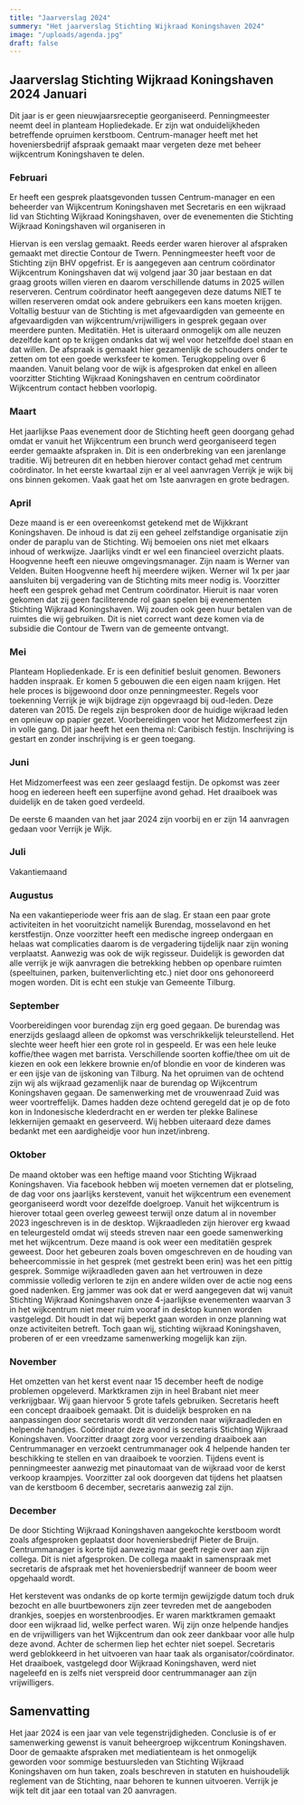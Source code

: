 ```yaml
---
title: "Jaarverslag 2024"
summery: "Het jaarverslag Stichting Wijkraad Koningshaven 2024"
image: "/uploads/agenda.jpg"
draft: false
---
```


## Jaarverslag Stichting Wijkraad Koningshaven 2024 Januari

Dit jaar is er geen nieuwjaarsreceptie georganiseerd. Penningmeester neemt deel in planteam Hopliedekade. Er zijn wat onduidelijkheden betreffende opruimen kerstboom. Centrum-manager heeft met het hoveniersbedrijf afspraak gemaakt maar vergeten deze met beheer wijkcentrum Koningshaven te delen.

### Februari

Er heeft een gesprek plaatsgevonden tussen Centrum-manager en een beheerder van Wijkcentrum Koningshaven met Secretaris en een wijkraad lid van Stichting Wijkraad Koningshaven, over de evenementen die Stichting Wijkraad Koningshaven wil organiseren in

Hiervan is een verslag gemaakt. Reeds eerder waren hierover al afspraken gemaakt met directie Contour de Twern. Penningmeester heeft voor de Stichting zijn BHV opgefrist.
Er is aangegeven aan centrum coördinator Wijkcentrum Koningshaven dat wij volgend jaar 30 jaar bestaan en dat graag groots willen vieren en daarom verschillende datums in 2025 willen reserveren. Centrum coördinator heeft aangegeven deze datums NIET te willen reserveren omdat ook andere gebruikers een kans moeten krijgen. Voltallig bestuur van de Stichting is met afgevaardigden van gemeente en afgevaardigden van wijkcentrum/vrijwilligers in gesprek gegaan over meerdere punten. Meditatiën. Het is uiteraard onmogelijk om alle neuzen dezelfde kant op te krijgen ondanks dat wij wel voor hetzelfde doel staan en dat willen. De afspraak is gemaakt hier gezamenlijk de schouders onder te zetten om tot een goede werksfeer te komen. Terugkoppeling over 6 maanden. Vanuit belang voor de wijk is afgesproken dat enkel en alleen voorzitter Stichting Wijkraad Koningshaven en centrum coördinator Wijkcentrum contact hebben voorlopig.

### Maart 

Het jaarlijkse Paas evenement door de Stichting heeft geen doorgang gehad omdat er vanuit het Wijkcentrum een brunch werd georganiseerd tegen eerder gemaakte afspraken in. Dit is een onderbreking van een jarenlange traditie. Wij betreuren dit en hebben hierover contact gehad met centrum coördinator.
In het eerste kwartaal zijn er al veel aanvragen Verrijk je wijk bij ons binnen gekomen. Vaak gaat het om 1ste aanvragen en grote bedragen.

### April

Deze maand is er een overeenkomst getekend met de Wijkkrant Koningshaven. De inhoud is dat zij een geheel zelfstandige organisatie zijn onder de paraplu van de Stichting. Wij bemoeien ons niet met elkaars inhoud of werkwijze. Jaarlijks vindt er wel een financieel overzicht plaats.
Hoogvenne heeft een nieuwe omgevingsmanager. Zijn naam is Werner van Velden. Buiten Hoogvenne heeft hij meerdere wijken. Werner wil 1x per jaar aansluiten bij vergadering van de Stichting mits meer nodig is. Voorzitter heeft een gesprek gehad met Centrum coördinator. Hieruit is naar voren gekomen dat zij geen faciliterende rol gaan spelen bij evenementen Stichting Wijkraad Koningshaven. Wij zouden ook geen huur betalen van de ruimtes die wij gebruiken. Dit is niet correct want deze komen via de subsidie die Contour de Twern van de gemeente ontvangt.

### Mei

Planteam Hopliedenkade. Er is een definitief besluit genomen. Bewoners hadden inspraak. Er komen 5 gebouwen die een eigen naam krijgen. Het hele proces is bijgewoond door onze penningmeester. Regels voor toekenning Verrijk je wijk bijdrage zijn opgevraagd bij oud-leden. Deze dateren van 2015. De regels zijn besproken door de huidige wijkraad leden en opnieuw op papier gezet. Voorbereidingen voor het Midzomerfeest zijn in volle gang. Dit jaar heeft het een thema nl: Caribisch festijn. Inschrijving is gestart en zonder inschrijving is er geen toegang.

### Juni

Het Midzomerfeest was een zeer geslaagd festijn. De opkomst was zeer hoog en iedereen heeft een superfijne avond gehad. Het draaiboek was duidelijk en de taken goed verdeeld.

De eerste 6 maanden van het jaar 2024 zijn voorbij en er zijn 14 aanvragen gedaan voor Verrijk je Wijk.

### Juli

Vakantiemaand

### Augustus

Na een vakantieperiode weer fris aan de slag. Er staan een paar grote activiteiten in het vooruitzicht namelijk Burendag, mosselavond en het kerstfestijn. Onze voorzitter heeft een medische ingreep ondergaan en helaas wat complicaties daarom is de vergadering tijdelijk naar zijn woning verplaatst. Aanwezig was ook de wijk regisseur. Duidelijk is geworden dat alle verrijk je wijk aanvragen die betrekking hebben op openbare ruimten (speeltuinen, parken, buitenverlichting etc.) niet door ons gehonoreerd mogen worden. Dit is echt een stukje van Gemeente Tilburg.

### September

Voorbereidingen voor burendag zijn erg goed gegaan. De burendag was enerzijds geslaagd alleen de opkomst was verschrikkelijk teleurstellend. Het slechte weer heeft hier een grote rol in gespeeld. Er was een hele leuke koffie/thee wagen met barrista. Verschillende soorten koffie/thee om uit de kiezen en ook een lekkere brownie en/of blondie en voor de kinderen was er een ijsje van de ijskoning van Tilburg. Na het opruimen van de ochtend zijn wij als wijkraad gezamenlijk naar de burendag op Wijkcentrum Koningshaven gegaan.
De samenwerking met de vrouwenraad Zuid was weer voortreffelijk. Dames hadden deze ochtend geregeld dat je op de foto kon in Indonesische klederdracht en er werden ter plekke Balinese lekkernijen gemaakt en geserveerd. Wij hebben uiteraard deze dames bedankt met een aardigheidje voor hun inzet/inbreng.

### Oktober

De maand oktober was een heftige maand voor Stichting Wijkraad Koningshaven. Via facebook hebben wij moeten vernemen dat er plotseling, de dag voor ons jaarlijks kerstevent, vanuit het wijkcentrum een evenement georganiseerd wordt voor dezelfde doelgroep. Vanuit het wijkcentrum is hierover totaal geen overleg geweest terwijl onze datum al in november 2023 ingeschreven is in de desktop. Wijkraadleden zijn hierover erg kwaad en teleurgesteld omdat wij steeds streven naar een goede samenwerking met het wijkcentrum. Deze maand is ook weer een meditatiën gesprek geweest. Door het gebeuren zoals boven omgeschreven en de houding van beheercommissie in het gesprek (met gestrekt been erin) was het een pittig gesprek. Sommige wijkraadleden gaven aan het vertrouwen in deze commissie volledig verloren te zijn en andere wilden over de actie nog eens goed nadenken. Erg jammer was ook dat er werd aangegeven dat wij vanuit Stichting Wijkraad Koningshaven onze 4-jaarlijkse evenementen waarvan 3 in het wijkcentrum niet meer ruim vooraf in desktop kunnen worden vastgelegd. Dit houdt in dat wij beperkt gaan worden in onze planning wat onze activiteiten betreft. Toch gaan wij, stichting wijkraad Koningshaven, proberen of er een vreedzame samenwerking mogelijk kan zijn.

### November

Het omzetten van het kerst event naar 15 december heeft de nodige problemen opgeleverd.
Marktkramen zijn in heel Brabant niet meer verkrijgbaar. Wij gaan hiervoor 5 grote tafels gebruiken. Secretaris heeft een concept draaiboek gemaakt. Dit is duidelijk besproken en na aanpassingen door secretaris wordt dit verzonden naar wijkraadleden en helpende handjes. Coördinator deze avond is secretaris Stichting Wijkraad Koningshaven. Voorzitter draagt zorg voor verzending draaiboek aan Centrummanager en verzoekt centrummanager ook 4 helpende handen ter beschikking te stellen en van draaiboek te voorzien. Tijdens event is penningmeester aanwezig met pinautomaat van de wijkraad voor de kerst verkoop kraampjes.
Voorzitter zal ook doorgeven dat tijdens het plaatsen van de kerstboom 6 december, secretaris aanwezig zal zijn.

### December

De door Stichting Wijkraad Koningshaven aangekochte kerstboom wordt zoals afgesproken geplaatst door hoveniersbedrijf Pieter de Bruijn. Centrummanager is korte tijd aanwezig maar geeft regie over aan zijn collega. Dit is niet afgesproken. De collega maakt in samenspraak met secretaris de afspraak met het hoveniersbedrijf wanneer de boom weer opgehaald wordt.

Het kerstevent was ondanks de op korte termijn gewijzigde datum toch druk bezocht en alle buurtbewoners zijn zeer tevreden met de aangeboden drankjes, soepjes en worstenbroodjes. Er waren marktkramen gemaakt door een wijkraad lid, welke perfect waren. Wij zijn onze helpende handjes en de vrijwilligers van het Wijkcentrum dan ook zeer dankbaar voor alle hulp deze avond. Achter de schermen liep het echter niet soepel. Secretaris werd geblokkeerd in het uitvoeren van haar taak als organisator/coördinator. Het draaiboek, vastgelegd door Wijkraad Koningshaven, werd niet nageleefd en is zelfs niet verspreid door centrummanager aan zijn vrijwilligers.

## Samenvatting

Het jaar 2024 is een jaar van vele tegenstrijdigheden. Conclusie is of er samenwerking gewenst is vanuit beheergroep wijkcentrum Koningshaven. Door de gemaakte afspraken met mediatienteam is het onmogelijk geworden voor sommige bestuursleden van Stichting Wijkraad Koningshaven om hun taken, zoals beschreven in statuten en huishoudelijk reglement van de Stichting, naar behoren te kunnen uitvoeren.
Verrijk je wijk telt dit jaar een totaal van 20 aanvragen.